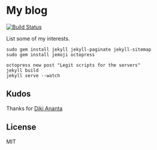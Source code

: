 # My blog

[![Build Status](https://travis-ci.com/tigressbailey/tigressbailey.github.io.svg?branch=master)](https://travis-ci.com/tigressbailey/tigressbailey.github.io)

List some of my interests.

```
sudo gem install jekyll jekyll-paginate jekyll-sitemap
sudo gem install jemoji octopress
```

```
octopress new post "Legit scripts for the servers"
jekyll build
jekyll serve --watch
```

## Kudos

Thanks for [Diki Ananta](https://dikiaap.id)

## License

MIT
